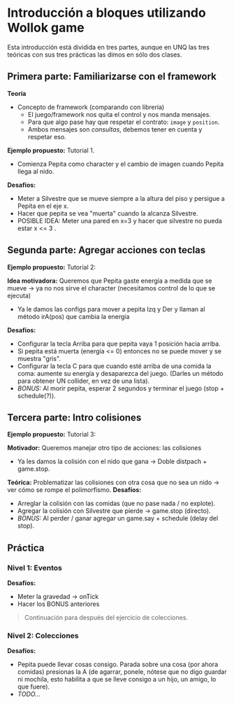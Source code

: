 # Introducción a bloques utilizando Wollok game
Esta introducción está dividida en tres partes, aunque en UNQ las tres teóricas con sus tres prácticas las dimos en sólo dos clases.

## Primera parte: Familiarizarse con el framework
**Teoría**
- Concepto de framework (comparando con librería)
  - El juego/framework nos quita el control y nos manda mensajes.
  - Para que algo pase hay que respetar el contrato: `image` y `position`.
  - Ambos mensajes son *consultas*, debemos tener en cuenta y respetar eso.

**Ejemplo propuesto:** Tutorial 1. 
- Comienza Pepita como character y el cambio de imagen cuando Pepita llega al nido.

**Desafíos:**
- Meter a Silvestre que se mueve siempre a la altura del piso y persigue a Pepita en el eje x. 
- Hacer que pepita se vea "muerta" cuando la alcanza Silvestre.
- POSIBLE IDEA: Meter una pared en x=3 y hacer que silvestre no pueda estar x <= 3 .

## Segunda parte: Agregar acciones con teclas
**Ejemplo propuesto:** Tutorial 2: 

**Idea motivadora:** Queremos que Pepita gaste energía a medida que se mueve -> ya no nos sirve el character (necesitamos control de lo que se ejecuta)
- Ya le damos las configs para mover a pepita Izq y Der y llaman al método irA(pos) que cambia la energía

**Desafíos:**
- Configurar la tecla Arriba para que pepita vaya 1 posición hacia arriba.
- Si pepita está muerta (energía <= 0) entonces no se puede mover y se muestra "gris".
- Configurar la tecla C para que cuando esté arriba de una comida la coma: aumente su energía y desaparezca del juego. (Darles un método para obtener UN collider, en vez de una lista).
- *BONUS:* Al morir pepita, esperar 2 segundos y terminar el juego (stop + schedule(?)).

## Tercera parte: Intro colisiones
**Ejemplo propuesto:** Tutorial 3: 

**Motivador:** Queremos manejar otro tipo de acciones: las colisiones
- Ya les damos la colisión con el nido que gana -> Doble distpach + game.stop.

**Teórica:** Problematizar las colisiones con otra cosa que no sea un nido -> ver cómo se rompe el polimorfismo.
**Desafíos:**
- Arreglar la colisión con las comidas (que no pase nada / no explote).
- Agregar la colisión con Silvestre que pierde -> game.stop (directo).
- *BONUS:* Al perder / ganar agregar un game.say + schedule (delay del stop).

## Práctica
### Nivel 1: Eventos
**Desafíos:**
- Meter la gravedad -> onTick
- Hacer los BONUS anteriores

> Continuación para después del ejercicio de colecciones.
### Nivel 2: Colecciones
**Desafíos:**
- Pepita puede llevar cosas consigo. Parada sobre una cosa (por ahora comidas) presionas la A (de agarrar, ponele, nótese que no digo guardar ni mochila, esto habilita a que se lleve consigo a un hijo, un amigo, lo que fuere).
- *TODO...*
